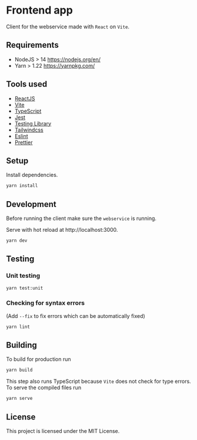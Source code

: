 # Frontend app

Client for the webservice made with `React` on `Vite`.

## Requirements
* NodeJS > 14 https://nodejs.org/en/
* Yarn > 1.22 https://yarnpkg.com/

## Tools used

- [ReactJS](https://reactjs.org)
- [Vite](https://vitejs.dev)
- [TypeScript](https://www.typescriptlang.org)
- [Jest](https://jestjs.io)
- [Testing Library](https://testing-library.com)
- [Tailwindcss](https://tailwindcss.com)
- [Eslint](https://eslint.org)
- [Prettier](https://prettier.io)

## Setup

Install dependencies.

```bash
yarn install
```

## Development
Before running the client make sure the `webservice` is running.

Serve with hot reload at http://localhost:3000.

```bash
yarn dev
```

## Testing

### Unit testing
```bash
yarn test:unit
```

### Checking for syntax errors
(Add `--fix` to fix errors which can be automatically fixed)
```bash
yarn lint
```

## Building
To build for production run
```bash
yarn build
```
This step also runs TypeScript because `Vite` does not check for type errors.
To serve the compiled files run
```bash
yarn serve
```

## License

This project is licensed under the MIT License.
